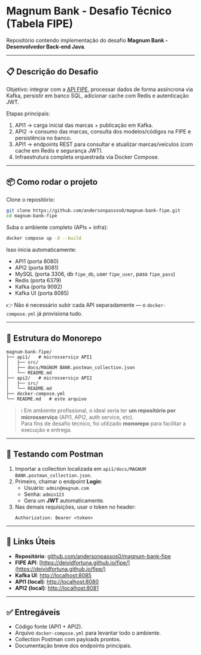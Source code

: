 # Magnum Bank - Desafio Técnico (Tabela FIPE)

Repositório contendo implementação do desafio **Magnum Bank - Desenvolvedor Back-end Java**.

---

## 📋 Descrição do Desafio
Objetivo: integrar com a [API FIPE](https://deividfortuna.github.io/fipe/), processar dados de forma assíncrona via Kafka, persistir em banco SQL, adicionar cache com Redis e autenticação JWT.

Etapas principais:
1. API1 → carga inicial das marcas + publicação em Kafka.  
2. API2 → consumo das marcas, consulta dos modelos/códigos na FIPE e persistência no banco.  
3. API1 → endpoints REST para consultar e atualizar marcas/veículos (com cache em Redis e segurança JWT).  
4. Infraestrutura completa orquestrada via Docker Compose.  

---

## 📦 Como rodar o projeto
Clone o repositório:
```bash
git clone https://github.com/andersonpassos0/magnum-bank-fipe.git
cd magnum-bank-fipe
```

Suba o ambiente completo (APIs + infra):
```bash
docker compose up -d --build
```

Isso inicia automaticamente:
- API1 (porta 8080)
- API2 (porta 8081)
- MySQL (porta 3306, db `fipe_db`, user `fipe_user`, pass `fipe_pass`)
- Redis (porta 6379)
- Kafka (porta 9092)
- Kafka UI (porta 8085)

👉 Não é necessário subir cada API separadamente — o `docker-compose.yml` já provisiona tudo.

---

## 📂 Estrutura do Monorepo
```
magnum-bank-fipe/
├── api1/   # microsserviço API1
│   ├── src/
│   ├── docs/MAGNUM BANK.postman_collection.json
│   └── README.md
├── api2/   # microsserviço API2
│   ├── src/
│   └── README.md
├── docker-compose.yml
└── README.md   # este arquivo
```

> ℹ️ Em ambiente profissional, o ideal seria ter **um repositório por microsserviço** (API1, API2, auth service, etc).  
> Para fins de desafio técnico, foi utilizado **monorepo** para facilitar a execução e entrega.

---

## 🧪 Testando com Postman
1. Importar a collection localizada em `api1/docs/MAGNUM BANK.postman_collection.json`.  
2. Primeiro, chamar o endpoint **Login**:
   - Usuário: `admin@magnum.com`  
   - Senha: `admin123`  
   - Gera um **JWT** automaticamente.  
3. Nas demais requisições, usar o token no header:
   ```
   Authorization: Bearer <token>
   ```

---

## 🔗 Links Úteis
- **Repositório**: [github.com/andersonpassos0/magnum-bank-fipe](https://github.com/andersonpassos0/magnum-bank-fipe)  
- **FIPE API**: [https://deividfortuna.github.io/fipe/](https://deividfortuna.github.io/fipe/)  
- **Kafka UI**: [http://localhost:8085](http://localhost:8085)  
- **API1 (local)**: [http://localhost:8080](http://localhost:8080)  
- **API2 (local)**: [http://localhost:8081](http://localhost:8081)  

---

## ✅ Entregáveis
- Código fonte (API1 + API2).
- Arquivo `docker-compose.yml` para levantar todo o ambiente.
- Collection Postman com payloads prontos.
- Documentação breve dos endpoints principais.
